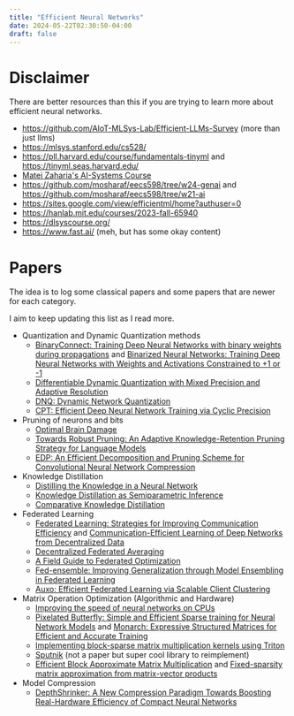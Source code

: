 ```yaml
---
title: "Efficient Neural Networks"
date: 2024-05-22T02:30:50-04:00
draft: false
---
```


# Disclaimer

There are better resources than this if you are trying to learn more about efficient neural networks. 
- https://github.com/AIoT-MLSys-Lab/Efficient-LLMs-Survey (more than just llms)
- https://mlsys.stanford.edu/cs528/
- https://pll.harvard.edu/course/fundamentals-tinyml and https://tinyml.seas.harvard.edu/
- [Matei Zaharia's AI-Systems  Course](https://learning-systems.notion.site/learning-systems/AI-Systems-LLM-Edition-294-162-Fall-2023-661887583bd340fa851e6a8da8e29abb)
- https://github.com/mosharaf/eecs598/tree/w24-genai and https://github.com/mosharaf/eecs598/tree/w21-ai
- https://sites.google.com/view/efficientml/home?authuser=0
- https://hanlab.mit.edu/courses/2023-fall-65940
- https://dlsyscourse.org/
- https://www.fast.ai/ (meh, but has some okay content)

# Papers
The idea is to log some classical papers and some papers that are newer for each category. 

I aim to keep updating this list as I read more.
- Quantization and Dynamic Quantization methods 
  - [BinaryConnect: Training Deep Neural Networks with binary weights during propagations](https://arxiv.org/abs/1511.00363) and [Binarized Neural Networks: Training Deep Neural Networks with Weights and Activations Constrained to +1 or -1](https://arxiv.org/abs/1602.02830)
  - [Differentiable Dynamic Quantization with Mixed Precision and Adaptive Resolution](http://proceedings.mlr.press/v139/zhang21r.html) 
  - [DNQ: Dynamic Network Quantization](https://arxiv.org/abs/1812.02375) 
  - [CPT: Efficient Deep Neural Network Training via Cyclic Precision](https://openreview.net/forum?id=87ZwsaQNHPZ)
- Pruning of neurons and bits 
  - [Optimal Brain Damage](https://proceedings.neurips.cc/paper/1989/hash/6c9882bbac1c7093bd25041881277658-Abstract.html)
  - [Towards Robust Pruning: An Adaptive Knowledge-Retention Pruning Strategy for Language Models](https://arxiv.org/abs/2310.13191)
  - [EDP: An Efficient Decomposition and Pruning Scheme for Convolutional Neural Network Compression](https://ieeexplore.ieee.org/abstract/document/9246734)
- Knowledge Distillation
  - [Distilling the Knowledge in a Neural Network](https://arxiv.org/abs/1503.02531)
  - [Knowledge Distillation as Semiparametric Inference](https://openreview.net/forum?id=m4UCf24r0Y)
  - [Comparative Knowledge Distillation](https://arxiv.org/abs/2311.02253)
- Federated Learning 
  - [Federated Learning: Strategies for Improving Communication Efficiency](https://arxiv.org/abs/1610.05492) and [Communication-Efficient Learning of Deep Networks from Decentralized Data](https://arxiv.org/abs/1602.05629)
  - [Decentralized Federated Averaging](https://arxiv.org/abs/2104.11375) 
  - [A Field Guide to Federated Optimization](https://arxiv.org/abs/2107.06917) 
  - [Fed-ensemble: Improving Generalization through Model Ensembling in Federated Learning](https://arxiv.org/abs/2107.10663) 
  - [Auxo: Efficient Federated Learning via Scalable Client Clustering](https://arxiv.org/abs/2210.16656) 
- Matrix Operation Optimization (Algorithmic and Hardware) 
  - [Improving the speed of neural networks on CPUs](https://static.googleusercontent.com/media/research.google.com/en//pubs/archive/37631.pdf)
  - [Pixelated Butterfly: Simple and Efficient Sparse training for Neural Network Models](https://openreview.net/forum?id=Nfl-iXa-y7R) and [Monarch: Expressive Structured Matrices for Efficient and Accurate Training](https://arxiv.org/abs/2204.00595) 
  - [Implementing block-sparse matrix multiplication kernels using Triton](https://openreview.net/pdf?id=doa11nN5vG)
  - [Sputnik](https://github.com/google-research/sputnik) (not a paper but super cool library to reimplement) 
  - [Efficient Block Approximate Matrix Multiplication](https://drops.dagstuhl.de/entities/document/10.4230/LIPIcs.ESA.2023.103) and [Fixed-sparsity matrix approximation from matrix-vector products](https://arxiv.org/abs/2402.09379) 
- Model Compression
  - [DepthShrinker: A New Compression Paradigm Towards Boosting Real-Hardware Efficiency of Compact Neural Networks](https://proceedings.mlr.press/v162/fu22c.html)
